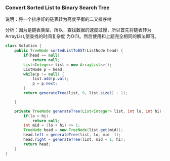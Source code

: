 ### Convert Sorted List to Binary Search Tree

说明：将一个排序好的链表转为高度平衡的二叉排序树

分析：因为是链表类型，所以，查找数据的速度过慢，所以首先将链表转为ArrayList,使查找的时间复杂度
为O(1)。然后使用和上题完全相同的解法即可。

```java
class Solution {
    public TreeNode sortedListToBST(ListNode head) {
        if(head == null)
            return null;
        List<Integer> list = new ArrayList<>();
        ListNode p = head;
        while(p != null) {
            list.add(p.val);
            p = p.next;
        }
        return generateTree(list, 0, list.size() - 1);

    }

    private TreeNode generateTree(List<Integer> list, int lo, int hi) {
        if(lo > hi)
            return null;
        int mid = (lo + hi) >> 1;
        TreeNode head = new TreeNode(list.get(mid));
        head.left = generateTree(list, lo, mid -1);
        head.right = generateTree(list, mid + 1, hi);
        return head;
    }
}
```
